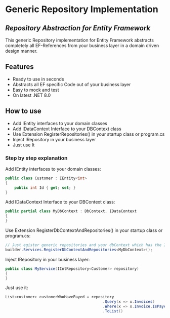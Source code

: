 # Generic Repository Implementation
## _Repository Abstraction for Entity Framework_

This generic Repository implementation for Entity Framework abstracts completely all EF-References from your business layer in a domain driven design manner.

## Features

- Ready to use in seconds
- Abstracts all EF specific Code out of your business layer
- Easy to mock and test
- On latest .NET 8.0

## How to use

- Add IEntity<T> interfaces to your domain classes
- Add IDataContext Interface to your DBContext class
- Use Extension RegisterRepositories() in your startup class or program.cs
- Inject IRepository<T> in your business layer
- Just use It

### Step by step explanation

Add IEntity<T> interfaces to your domain classes:

```C#
public class Customer : IEntity<int>
{
    public int Id { get; set; }
}
```

Add IDataContext Interface to your DBContext class:

```C#
public partial class MyDbContext : DbContext, IDataContext
{   
}
```

Use Extension RegisterDbContextAndRepositories() in your startup class or program.cs:

```C#
// Just egister generic repositories and your dbContext which has the IDataContext marker interface
builder.Services.RegisterDbContextAndRepositories<MyDbContext>();
```

Inject IRepository<T> in your business layer:

```C#
public class MyService(IIntRepository<Customer> repository)
{   
}
```

Just use it:

```C#
List<customer> customerWhoHavePayed = repository
                                           .Query(x => x.Invoices)
                                           .Where(x => x.Invoice.IsPayed)
                                           .ToList()
```
